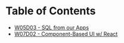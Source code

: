 # Table of Contents

* [W05D03 - SQL from our Apps](/w05d03)
* [W07D02 - Component-Based UI w/ React](/w07d02)
